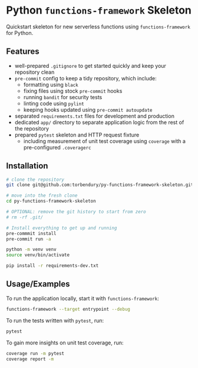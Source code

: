 # Python `functions-framework` Skeleton

Quickstart skeleton for new serverless functions using `functions-framework` for Python.

## Features

- well-prepared `.gitignore` to get started quickly and keep your repository clean
- `pre-commit` config to keep a tidy repository, which include:
  - formatting using `black`
  - fixing files using stock `pre-commit` hooks
  - running `bandit` for security tests
  - linting code using `pylint`
  - keeping hooks updated using `pre-commit autoupdate`
- separated `requirements.txt` files for development and production
- dedicated `app/` directory to separate application logic from the rest of the repository
- prepared `pytest` skeleton and HTTP request fixture
  - including measurement of unit test coverage using `coverage` with a pre-configured `.coveragerc`

## Installation

```bash
# clone the repository
git clone git@github.com:torbendury/py-functions-framework-skeleton.git

# move into the fresh clone
cd py-functions-framework-skeleton

# OPTIONAL: remove the git history to start from zero
# rm -rf .git/

# Install everything to get up and running
pre-commmit install
pre-commit run -a

python -m venv venv
source venv/bin/activate

pip install -r requirements-dev.txt
```

## Usage/Examples

To run the application locally, start it with `functions-framework`:

```bash
functions-framework --target entrypoint --debug
```

To run the tests written with `pytest`, run:

```bash
pytest
```

To gain more insights on unit test coverage, run:

```bash
coverage run -m pytest
coverage report -m
```
